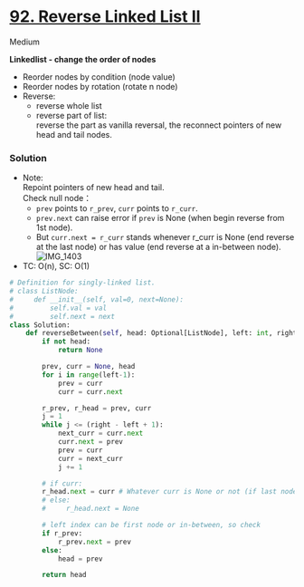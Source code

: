 # [92. Reverse Linked List II](https://leetcode.com/problems/reverse-linked-list-ii/description/?envType=study-plan-v2&envId=top-interview-150)

Medium

**Linkedlist - change the order of nodes**
- Reorder nodes by condition (node value)
- Reorder nodes by rotation (rotate n node)
- Reverse:
  - reverse whole list
  - reverse part of list:\
    reverse the part as vanilla reversal, the reconnect pointers of new head and tail nodes.

### Solution
- Note:\
  Repoint pointers of new head and tail.\
  Check null node：
  - `prev` points to `r_prev`, `curr` points to `r_curr`.
  - `prev.next` can raise error if `prev` is None (when begin reverse from 1st node).
  - But `curr.next = r_curr` stands whenever r_curr is None (end reverse at the last node) or has value (end reverse at a in-between node).
![IMG_1403](https://github.com/user-attachments/assets/2d6bea5e-6113-4243-afe7-d3680e20ffdd)
- TC: O(n), SC: O(1)
```python
# Definition for singly-linked list.
# class ListNode:
#     def __init__(self, val=0, next=None):
#         self.val = val
#         self.next = next
class Solution:
    def reverseBetween(self, head: Optional[ListNode], left: int, right: int) -> Optional[ListNode]:
        if not head:
            return None

        prev, curr = None, head
        for i in range(left-1):
            prev = curr
            curr = curr.next

        r_prev, r_head = prev, curr
        j = 1
        while j <= (right - left + 1):
            next_curr = curr.next
            curr.next = prev
            prev = curr
            curr = next_curr
            j += 1

        # if curr:
        r_head.next = curr # Whatever curr is None or not (if last node or not), r_head.next points to curr (value or None)
        # else: 
        #     r_head.next = None

        # left index can be first node or in-between, so check
        if r_prev:
            r_prev.next = prev
        else:
            head = prev

        return head
```
